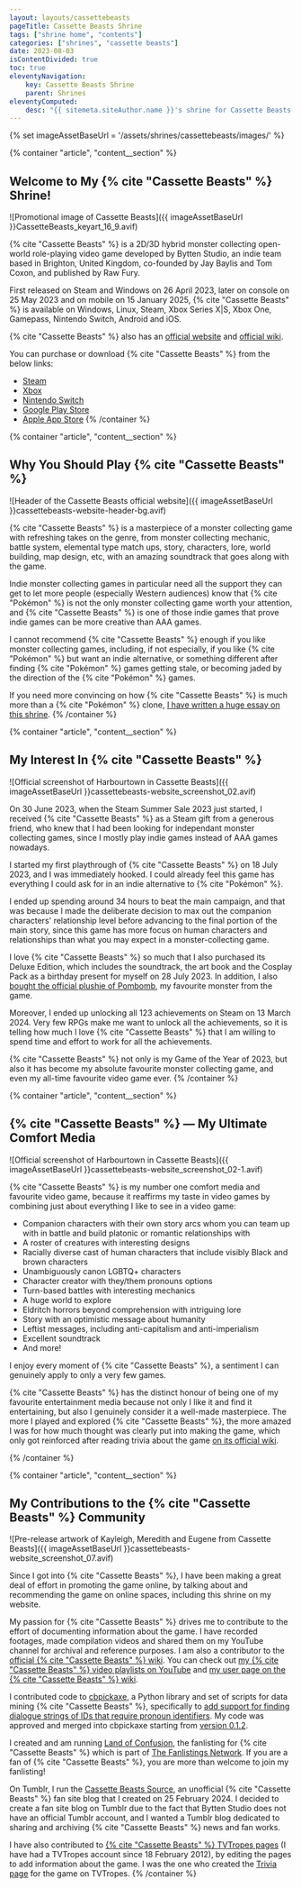 ```yaml
---
layout: layouts/cassettebeasts
pageTitle: Cassette Beasts Shrine
tags: ["shrine home", "contents"]
categories: ["shrines", "cassette beasts"]
date: 2023-08-03
isContentDivided: true
toc: true
eleventyNavigation:
    key: Cassette Beasts Shrine
    parent: Shrines
eleventyComputed:
    desc: "{{ sitemeta.siteAuthor.name }}'s shrine for Cassette Beasts."
---
```

{% set imageAssetBaseUrl = '/assets/shrines/cassettebeasts/images/' %}

{% container "article", "content__section" %}
## Welcome to My {% cite "Cassette Beasts" %} Shrine!

![Promotional image of Cassette Beasts]({{ imageAssetBaseUrl }}CassetteBeasts_keyart_16_9.avif)

{% cite "Cassette Beasts" %} is a 2D/3D hybrid monster collecting open-world role-playing video game developed by Bytten Studio, an indie team based in Brighton, United Kingdom, co-founded by Jay Baylis and Tom Coxon, and published by Raw Fury.

First released on Steam and Windows on 26 April 2023, later on console on 25 May 2023 and on mobile on 15 January 2025, {% cite "Cassette Beasts" %} is available on Windows, Linux, Steam, Xbox Series X|S, Xbox One, Gamepass, Nintendo Switch, Android and iOS.

{% cite "Cassette Beasts" %} also has an [official website](https://www.cassettebeasts.com/) and [official wiki](https://wiki.cassettebeasts.com/wiki/Main_Page).

You can purchase or download {% cite "Cassette Beasts" %} from the below links:

* [Steam](https://store.steampowered.com/app/1321440/Cassette_Beasts/)
* [Xbox](https://www.xbox.com/en-us/games/store/cassette-beasts/9n82snqtzvmq)
* [Nintendo Switch](https://www.nintendo.com/store/products/cassette-beasts-switch/)
* [Google Play Store](https://play.google.com/store/apps/details?id=com.RawFury.CassetteBeasts)
* [Apple App Store](https://apps.apple.com/sg/app/cassette-beasts/id6736517805)
{% /container %}

{% container "article", "content__section" %}
## Why You Should Play {% cite "Cassette Beasts" %}

![Header of the Cassette Beasts official website]({{ imageAssetBaseUrl }}cassettebeasts-website-header-bg.avif)

{% cite "Cassette Beasts" %} is a masterpiece of a monster collecting game with refreshing takes on the genre, from monster collecting mechanic, battle system, elemental type match ups, story, characters, lore, world building, map design, etc, with an amazing soundtrack that goes along with the game.

Indie monster collecting games in particular need all the support they can get to let more people (especially Western audiences) know that {% cite "Pokémon" %} is not the only monster collecting game worth your attention, and {% cite "Cassette Beasts" %} is one of those indie games that prove indie games can be more creative than AAA games.

I cannot recommend {% cite "Cassette Beasts" %} enough if you like monster collecting games, including, if not especially, if you like {% cite "Pokémon" %} but want an indie alternative, or something different after finding {% cite "Pokémon" %} games getting stale, or becoming jaded by the direction of the {% cite "Pokémon" %} games.

If you need more convincing on how {% cite "Cassette Beasts" %} is much more than a {% cite "Pokémon" %} clone, [I have written a huge essay on this shrine](/shrines/cassettebeasts/articles/cassette-beasts-more-than-a-pokemon-clone).
{% /container %}

{% container "article", "content__section" %}
## My Interest In {% cite "Cassette Beasts" %}

![Official screenshot of Harbourtown in Cassette Beasts]({{ imageAssetBaseUrl }}cassettebeasts-website_screenshot_02.avif)

On 30 June 2023, when the Steam Summer Sale 2023 just started, I received {% cite "Cassette Beasts" %} as a Steam gift from a generous friend, who knew that I had been looking for independant monster collecting games, since I mostly play indie games instead of AAA games nowadays.

I started my first playthrough of {% cite "Cassette Beasts" %} on 18 July 2023, and I was immediately hooked. I could already feel this game has everything I could ask for in an indie alternative to {% cite "Pokémon" %}.

I ended up spending around 34 hours to beat the main campaign, and that was because I made the deliberate decision to max out the companion characters' relationship level before advancing to the final portion of the main story, since this game has more focus on human characters and relationships than what you may expect in a monster-collecting game.

I love {% cite "Cassette Beasts" %} so much that I also purchased its Deluxe Edition, which includes the soundtrack, the art book and the Cosplay Pack as a birthday present for myself on 28 July 2023. In addition, I also [bought the official plushie of Pombomb](/blog/posts/2023-10-13-My-Cassette-Beasts-Pombomb-Plushie-Arrived), my favourite monster from the game.

Moreover, I ended up unlocking all 123 achievements on Steam on 13 March 2024. Very few RPGs make me want to unlock all the achievements, so it is telling how much I love {% cite "Cassette Beasts" %} that I am willing to spend time and effort to work for all the achievements.

{% cite "Cassette Beasts" %} not only is my Game of the Year of 2023, but also it has become my absolute favourite monster collecting game, and even my all-time favourite video game ever.
{% /container %}

{% container "article", "content__section" %}
## {% cite "Cassette Beasts" %} — My Ultimate Comfort Media

![Official screenshot of Harbourtown in Cassette Beasts]({{ imageAssetBaseUrl }}cassettebeasts-website_screenshot_02-1.avif)

{% cite "Cassette Beasts" %} is my number one comfort media and favourite video game, because it reaffirms my taste in video games by combining just about everything I like to see in a video game:

- Companion characters with their own story arcs whom you can team up with in battle and build platonic or romantic relationships with
- A roster of creatures with interesting designs
- Racially diverse cast of human characters that include visibly Black and brown characters
- Unambiguously canon LGBTQ+ characters
- Character creator with they/them pronouns options
- Turn-based battles with interesting mechanics
- A huge world to explore
- Eldritch horrors beyond comprehension with intriguing lore
- Story with an optimistic message about humanity
- Leftist messages, including anti-capitalism and anti-imperialism
- Excellent soundtrack
- And more!

I enjoy every moment of {% cite "Cassette Beasts" %}, a sentiment I can genuinely apply to only a very few games.

{% cite "Cassette Beasts" %} has the distinct honour of being one of my favourite entertainment media because not only I like it and find it entertaining, but also I genuinely consider it a well-made masterpiece. The more I played and explored {% cite "Cassette Beasts" %}, the more amazed I was for how much thought was clearly put into making the game, which only got reinforced after reading trivia about the game [on its official wiki](https://wiki.cassettebeasts.com/wiki/Main_Page).

{% /container %}

{% container "article", "content__section" %}
## My Contributions to the {% cite "Cassette Beasts" %} Community

![Pre-release artwork of Kayleigh, Meredith and Eugene from Cassette Beasts]({{ imageAssetBaseUrl }}cassettebeasts-website_screenshot_07.avif)

Since I got into {% cite "Cassette Beasts" %}, I have been making a great deal of effort in promoting the game online, by talking about and recommending the game on online spaces, including this shrine on my website.

My passion for {% cite "Cassette Beasts" %} drives me to contribute to the effort of documenting information about the game. I have recorded footages, made compilation videos and shared them on my YouTube channel for archival and reference purposes. I am also a contributor to the [official {% cite "Cassette Beasts" %} wiki](https://wiki.cassettebeasts.com/wiki/Main_Page). You can check out [my {% cite "Cassette Beasts" %} video playlists on YouTube](https://www.youtube.com/channel/UCQr78DF60PrBsgh8rQnzBWg/playlists?view=50&sort=dd&shelf_id=5) and [my user page on the {% cite "Cassette Beasts" %} wiki](https://wiki.cassettebeasts.com/wiki/User:Leilukin).

I contributed code to [cbpickaxe](https://github.com/ExcaliburZero/cbpickaxe), a Python library and set of scripts for data mining {% cite "Cassette Beasts" %}, specifically to [add support for finding dialogue strings of IDs that require pronoun identifiers](https://github.com/ExcaliburZero/cbpickaxe/pull/3). My code was approved and merged into cbpickaxe starting from [version 0.1.2](https://github.com/ExcaliburZero/cbpickaxe/releases/tag/v0.1.2).

I created and am running [Land of Confusion](https://fan.leilukin.com/cassettebeasts), the fanlisting for {% cite "Cassette Beasts" %} which is part of [The Fanlistings Network](https://thefanlistings.org/). If you are a fan of {% cite "Cassette Beasts" %}, you are more than welcome to join my fanlisting!

On Tumblr, I run the [Cassette Beasts Source](https://cassettebeastssource.tumblr.com/), an unofficial {% cite "Cassette Beasts" %} fan site blog that I created on 25 February 2024. I decided to create a fan site blog on Tumblr due to the fact that Bytten Studio does not have an official Tumblr account, and I wanted a Tumblr blog dedicated to sharing and archiving {% cite "Cassette Beasts" %} news and fan works.

I have also contributed to [{% cite "Cassette Beasts" %} TVTropes pages](https://tvtropes.org/pmwiki/pmwiki.php/VideoGame/CassetteBeasts) (I have had a TVTropes account since 18 February 2012), by editing the pages to add information about the game. I was the one who created the [Trivia page](https://tvtropes.org/pmwiki/pmwiki.php/Trivia/CassetteBeasts) for the game on TVTropes.
{% /container %}
